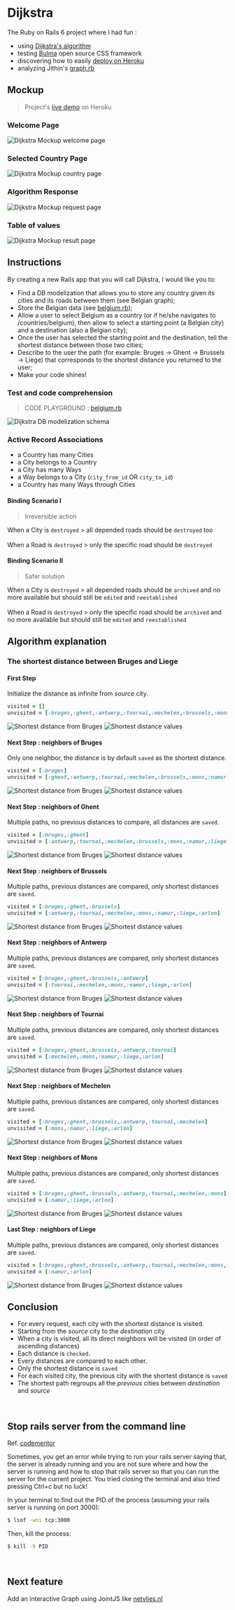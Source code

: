 # Dijkstra
The Ruby on Rails 6 project where I had fun :
- using [Dijkstra's algorithm](https://en.wikipedia.org/wiki/Dijkstra%27s_algorithm)
- testing [Bulma](https://bulma.io/) open source CSS framework
- discovering how to easily [deploy on Heroku](https://devcenter.heroku.com/articles/getting-started-with-rails6)
- analyzing  Jithin's [graph.rb](https://gist.github.com/jithinabraham/63d34bdf1c94a01d6e91864d4dc583f4)

## Mockup

> Project's [live demo](https://dijkstra-piralimic.herokuapp.com/) on Heroku

### Welcome Page
![Dijkstra Mockup welcome page](src/bulmamoq1.png "Dijkstra Mockup welcome page")
### Selected Country Page
![Dijkstra Mockup country page](src/bulmamoq2.png "Dijkstra Mockup welcome page")
### Algorithm Response
![Dijkstra Mockup request page](src/bulmamoq3.png "Dijkstra Mockup welcome page")
### Table of values
![Dijkstra Mockup result page](src/bulmamoq4.png "Dijkstra Mockup welcome page")

## Instructions
By creating a new Rails app that you will call Dijkstra, I would like you to:
- Find a DB modelization that allows you to store any country given its cities and its roads between them (see Belgian graph);
- Store the Belgian data (see [belgium.rb](belgium.rb));
- Allow a user to select Belgium as a country (or if he/she navigates to /countries/belgium), then allow to select a starting point (a Belgian city) and a destination (also a Belgian city);
- Once the user has selected the starting point and the destination, tell the shortest distance between those two cities;
- Describe to the user the path (for example: Bruges -> Ghent -> Brussels -> Liège) that corresponds to the shortest distance you returned to the user;
- Make your code shines!

### Test and code comprehension
> CODE PLAYGROUND : [belgium.rb](https://code.sololearn.com/cIL8G5BYJvyu)

![Dijkstra DB modelization schema](src/DBModelv3.png "Dijkstra DB modelization schema")

### Active Record Associations
- a Country has many Cities
- a City belongs to a Country
- a City has many Ways
- a Way belongs to a City (`city_from_id` OR `city_to_id`)
- a Country has many Ways through Cities

#### Binding Scenario I
> Irreversible action

When a City is `destroyed` > all depended roads should be `destroyed` too
<br>
<br>
When a Road is `destroyed` > only the specific road should be `destroyed`

#### Binding Scenario II
> Safer solution

When a City is `destroyed` > all depended roads should be `archived` and no more available but should still be `edited` and `reestablished`
<br>
<br>
When a Road is `destroyed` > only the specific road should be `archived` and no more available but should still be `edited` and `reestablished`
<br>

## Algorithm explanation

### The shortest distance between Bruges and Liege

#### First Step
Initialize the distance as infinite from *source* city.
<br>
```Ruby
visited = []
unvisited = [:bruges,:ghent,:antwerp,:tournai,:mechelen,:brussels,:mons,:namur,:liege,:arlon]
```
![Shortest distance from Bruges](src/graph00.png "Shortest distance from Bruges")
![Shortest distance values](src/step00.png "Shortest distance from values")

#### Next Step : neighbors of Bruges
Only one neighbor, the distance is by default `saved` as the shortest distance.
<br>
```Ruby
visited = [:bruges]
unvisited = [:ghent,:antwerp,:tournai,:mechelen,:brussels,:mons,:namur,:liege,:arlon]
```
![Shortest distance from Bruges](src/graph01.png "Shortest distance from Bruges")
![Shortest distance values](src/step01.png "Shortest distance from values")

#### Next Step : neighbors of Ghent
Multiple paths, no previous distances to compare, all distances are `saved`.
<br>
```Ruby
visited = [:bruges,:ghent]
unvisited = [:antwerp,:tournai,:mechelen,:brussels,:mons,:namur,:liege,:arlon]
```
![Shortest distance from Bruges](src/graph02.png "Shortest distance from Bruges")
![Shortest distance values](src/step02.png "Shortest distance from values")

#### Next Step : neighbors of Brussels
Multiple paths, previous distances are compared, only shortest distances are `saved`.
<br>
```Ruby
visited = [:bruges,:ghent,:brussels]
unvisited = [:antwerp,:tournai,:mechelen,:mons,:namur,:liege,:arlon]
```
![Shortest distance from Bruges](src/graph03.png "Shortest distance from Bruges")
![Shortest distance values](src/step03.png "Shortest distance from values")

#### Next Step : neighbors of Antwerp
Multiple paths, previous distances are compared, only shortest distances are `saved`.
<br>
```Ruby
visited = [:bruges,:ghent,:brussels,:antwerp]
unvisited = [:tournai,:mechelen,:mons,:namur,:liege,:arlon]
```
![Shortest distance from Bruges](src/graph04.png "Shortest distance from Bruges")
![Shortest distance values](src/step04.png "Shortest distance from values")

#### Next Step : neighbors of Tournai
Multiple paths, previous distances are compared, only shortest distances are `saved`.
<br>
```Ruby
visited = [:bruges,:ghent,:brussels,:antwerp,:tournai]
unvisited = [:mechelen,:mons,:namur,:liege,:arlon]
```
![Shortest distance from Bruges](src/graph05.png "Shortest distance from Bruges")
![Shortest distance values](src/step05.png "Shortest distance from values")

#### Next Step : neighbors of Mechelen
Multiple paths, previous distances are compared, only shortest distances are `saved`.
<br>
```Ruby
visited = [:bruges,:ghent,:brussels,:antwerp,:tournai,:mechelen]
unvisited = [:mons,:namur,:liege,:arlon]
```
![Shortest distance from Bruges](src/graph06.png "Shortest distance from Bruges")
![Shortest distance values](src/step06.png "Shortest distance from values")

#### Next Step : neighbors of Mons
Multiple paths, previous distances are compared, only shortest distances are `saved`.
<br>
```Ruby
visited = [:bruges,:ghent,:brussels,:antwerp,:tournai,:mechelen,:mons]
unvisited = [:namur,:liege,:arlon]
```
![Shortest distance from Bruges](src/graph07.png "Shortest distance from Bruges")
![Shortest distance values](src/step07.png "Shortest distance from values")

#### Last Step : neighbors of Liege
Multiple paths, previous distances are compared, only shortest distances are `saved`.
<br>
```Ruby
visited = [:bruges,:ghent,:brussels,:antwerp,:tournai,:mechelen,:mons,:liege]
unvisited = [:namur,:arlon]
```
![Shortest distance from Bruges](src/graph08.png "Shortest distance from Bruges")
![Shortest distance values](src/step08.png "Shortest distance from values")

## Conclusion
- For every request, each city with the shortest distance is visited.
- Starting from the *source* city to the *destination* city
- When a city is visited, all its direct neighbors will be visited (in order of ascending distances)
- Each distance is `checked`.
- Every distances are compared to each other.
- Only the shortest distance is `saved`
- For each visited city, the previous city with the shortest distance is `saved`
- The shortest path regroups all the *previous* cities between *destination* and *source*

<br>

## Stop rails server from the command line
Ref. [codementor](https://www.codementor.io/tips/2171438772/stop-rails-server-from-the-command-line)

Sometimes, you get an error while trying to run your rails server saying that, the server is already running and you are not sure where and how the server is running and how to stop that rails server so that you can run the server for the current project. You tried closing the terminal and also tried pressing Ctrl+c but no luck!

In your terminal to find out the PID of the process (assuming your rails server is running on port 3000):
```bash
$ lsof -wni tcp:3000
```

Then, kill the process:

```bash
$ kill -9 PID
```

<br>

## Next feature
Add an interactive Graph using JointJS like [netvlies.nl](https://www.netvlies.nl/tips-updates/applicaties/cases/creating-an-interactive-svg-metro-map-with-jointjs/)

